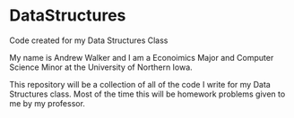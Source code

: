 # DataStructures
Code created for my Data Structures Class

My name is Andrew Walker and I am a Econoimics Major and Computer Science Minor at the University of Northern Iowa.

This repository will be a collection of all of the code I write for my Data Structures class. Most of the time this will be homework problems given to me by my professor.

